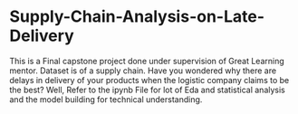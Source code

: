 # Supply-Chain-Analysis-on-Late-Delivery
This is a Final capstone project done under supervision of Great Learning mentor. Dataset is of a supply chain. Have you wondered why there are delays in delivery of your products when the logistic company claims to be the best? Well, Refer to the ipynb File for lot of Eda and statistical analysis and the model building for technical understanding.
